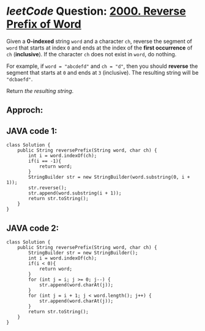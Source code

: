 # _leetCode_ Question: [2000. Reverse Prefix of Word](https://leetcode.com/problems/reverse-prefix-of-word/)

Given a **0-indexed** string `word` and a character `ch`, reverse the segment of `word` that starts at index `0` and ends at the index of the **first occurrence** of `ch` (**inclusive**). If the character `ch` does not exist in `word`, do nothing.

For example, if `word = "abcdefd"` and `ch = "d"`, then you should **reverse** the segment that starts at `0` and ends at `3` (inclusive). The resulting string will be `"dcbaefd"`.

Return _the resulting string_.

## Approch:

## JAVA code 1:

```
class Solution {
    public String reversePrefix(String word, char ch) {
        int i = word.indexOf(ch);
        if(i == -1){
            return word;
        }
        StringBuilder str = new StringBuilder(word.substring(0, i + 1));
        str.reverse();
        str.append(word.substring(i + 1));
        return str.toString();
    }
}
```

## JAVA code 2:

```
class Solution {
    public String reversePrefix(String word, char ch) {
        StringBuilder str = new StringBuilder();
        int i = word.indexOf(ch);
        if(i < 0){
            return word;
        }
        for (int j = i; j >= 0; j--) {
            str.append(word.charAt(j));
        }
        for (int j = i + 1; j < word.length(); j++) {
            str.append(word.charAt(j));
        }
        return str.toString();
    }
}
```
